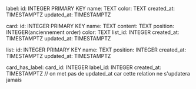 label:
    id: INTEGER PRIMARY KEY
    name: TEXT
    color: TEXT
    created_at: TIMESTAMPTZ
    updated_at: TIMESTAMPTZ
    
card:
    id: INTEGER PRIMARY KEY
    name: TEXT
    content: TEXT
    position: INTEGER(anciennement order)
    color: TEXT
    list_id: INTEGER
    created_at: TIMESTAMPTZ
    updated_at: TIMESTAMPTZ

list:
    id: INTEGER PRIMARY KEY
    name: TEXT
    position: INTEGER
    created_at: TIMESTAMPTZ
    updated_at: TIMESTAMPTZ

card_has_label:
    card_id: INTEGER 
    label_id: INTEGER
    created_at: TIMESTAMPTZ
    // on met pas de updated_at car cette relation ne s'updatera jamais